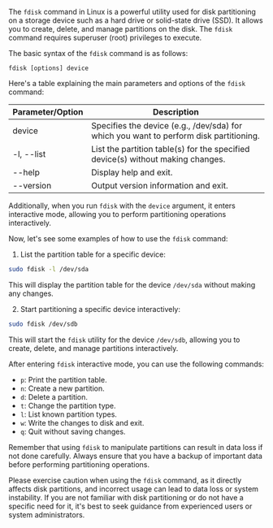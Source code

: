The `fdisk` command in Linux is a powerful utility used for disk partitioning on a storage device such as a hard drive or solid-state drive (SSD). It allows you to create, delete, and manage partitions on the disk. The `fdisk` command requires superuser (root) privileges to execute.

The basic syntax of the `fdisk` command is as follows:

```
fdisk [options] device
```

Here's a table explaining the main parameters and options of the `fdisk` command:

| Parameter/Option | Description                                                                                                   |
|------------------|---------------------------------------------------------------------------------------------------------------|
| device           | Specifies the device (e.g., /dev/sda) for which you want to perform disk partitioning.                       |
| -l, --list       | List the partition table(s) for the specified device(s) without making changes.                              |
| --help           | Display help and exit.                                                                                        |
| --version        | Output version information and exit.                                                                          |

Additionally, when you run `fdisk` with the `device` argument, it enters interactive mode, allowing you to perform partitioning operations interactively.

Now, let's see some examples of how to use the `fdisk` command:

1. List the partition table for a specific device:

```bash
sudo fdisk -l /dev/sda
```

This will display the partition table for the device `/dev/sda` without making any changes.

2. Start partitioning a specific device interactively:

```bash
sudo fdisk /dev/sdb
```

This will start the `fdisk` utility for the device `/dev/sdb`, allowing you to create, delete, and manage partitions interactively.

After entering `fdisk` interactive mode, you can use the following commands:

- `p`: Print the partition table.
- `n`: Create a new partition.
- `d`: Delete a partition.
- `t`: Change the partition type.
- `l`: List known partition types.
- `w`: Write the changes to disk and exit.
- `q`: Quit without saving changes.

Remember that using `fdisk` to manipulate partitions can result in data loss if not done carefully. Always ensure that you have a backup of important data before performing partitioning operations.

Please exercise caution when using the `fdisk` command, as it directly affects disk partitions, and incorrect usage can lead to data loss or system instability. If you are not familiar with disk partitioning or do not have a specific need for it, it's best to seek guidance from experienced users or system administrators.
